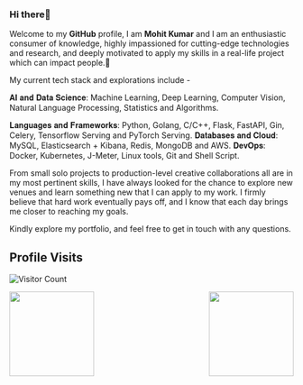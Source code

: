 ### Hi there👋

Welcome to my **GitHub** profile, I am **Mohit Kumar** and I am an enthusiastic consumer of knowledge, highly impassioned for cutting-edge technologies and research, and deeply motivated to apply my skills in a real-life project which can impact people.🚀

My current tech stack and explorations include -

𝐀𝐈 𝐚𝐧𝐝 𝐃𝐚𝐭𝐚 𝐒𝐜𝐢𝐞𝐧𝐜𝐞: Machine Learning, Deep Learning, Computer Vision, Natural Language Processing, Statistics and Algorithms.

𝐋𝐚𝐧𝐠𝐮𝐚𝐠𝐞𝐬 𝐚𝐧𝐝 𝐅𝐫𝐚𝐦𝐞𝐰𝐨𝐫𝐤𝐬: Python, Golang, C/C++, Flask, FastAPI, Gin, Celery, Tensorflow Serving and PyTorch Serving.
𝐃𝐚𝐭𝐚𝐛𝐚𝐬𝐞𝐬 𝐚𝐧𝐝 𝐂𝐥𝐨𝐮𝐝: MySQL, Elasticsearch + Kibana, Redis, MongoDB and AWS.
𝐃𝐞𝐯𝐎𝐩𝐬: Docker, Kubernetes, J-Meter, Linux tools, Git and Shell Script. 

From small solo projects to production-level creative collaborations all are in my most pertinent skills, I have always looked for the chance to explore new venues and learn something new that I can apply to my work. I firmly believe that hard work eventually pays off, and I know that each day brings me closer to reaching my goals.

Kindly explore my portfolio, and feel free to get in touch with any questions. 

## Profile Visits
![Visitor Count](https://profile-counter.glitch.me/{Mohitkr95}/count.svg)

<img src="https://github-readme-stats.vercel.app/api?username=Mohitkr95&&show_icons=true&title_color=cf0000&icon_color=ff860d&text_color=000000&bg_color=fcfcfc" align="left" height=150em> <img src="https://github-readme-stats.vercel.app/api/top-langs/?username=Mohitkr95&layout=compact" align="right" height=150em>
